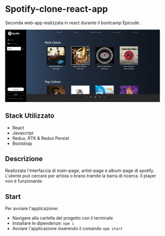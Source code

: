 # Spotify-clone-react-app

Seconda web-app realizzata in react durante il bootcamp Epicode.

![Preview](https://raw.githubusercontent.com/LorenzoLoPresti/images/main/spotify-clone-react-app/image1.png)

## Stack Utilizzato

- React
- Javascript
- Redux, RTK & Redux Persist
- Bootstrap

## Descrizione

Realizzata l'interfaccia di main-page, artist-page e album-page di spotify. L'utente può cercare per artista o brano tramite la barra di ricerca. Il player non è funzionante.

## Start

Per avviare l'applicazione:

- Navigare alla cartella del progetto con il terminale
- Installare le dipendenze: `npm i`
- Avviare l'applicazione inserendo il comando `npm start`
